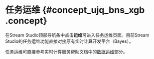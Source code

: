 # 任务运维 {#concept_ujq_bns_xgb .concept}

在Stream Studio顶部导航条中点击**运维**可进入任务运维页面。目前Stream Studio的任务运维功能直接对接原有实时计算开发平台（Bayes）。

任务运维可直接参考实时计算服务帮助文档中的[数据运维](../../../../../cn.zh-CN/使用指南/数据运维/作业状态.md#)部分。


